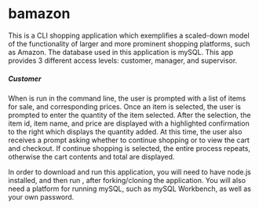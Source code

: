# bamazon
This is a CLI shopping application which exemplifies a scaled-down model of the functionality of larger and more prominent shopping platforms, such as Amazon. The database used in this application is mySQL. This app provides 3 different access levels: customer, manager, and supervisor. 

##### Customer
When <node bamazonCustomer.js> is run in the command line, the user is prompted with a list of items for sale, and corresponding prices. Once an item is selected, the user is prompted to enter the quantity of the item selected. After the selection, the item id, item name, and price are displayed with a highlighted confirmation to the right which displays the quantity added. At this time, the user also receives a prompt asking whether to continue shopping or to view the cart and checkout. If continue shopping is selected, the entire process repeats, otherwise the cart contents and total are displayed. 
  
  

In order to download and run this application, you will need to have node.js installed, and then run <npm install>, after forking/cloning the application. You will also need a platform for running mySQL, such as mySQL Workbench, as well as your own password. 
